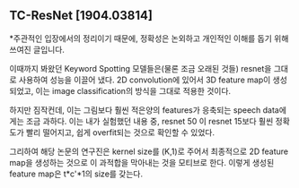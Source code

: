 ## TC-ResNet [1904.03814] 

*주관적인 입장에서의 정리이기 때문에, 정확성은 논외하고 개인적인 이해를 돕기 위해 쓰여진 글입니다.

이때까지 봐왔던 Keyword Spotting 모델들은(물론 조금 오래된 것들) resnet을 그대로 사용하여 성능을 이끌어 냈다.
2D convolution에 있어서 3D feature map이 생성되었고, 이는 image classification의 방식을 그대로 적용한 것이다.

하지만 짐작컨데, 이는 그림보다 훨씬 적은양의 features가 응축되는 speech data에게는 조금 과하다.
이는 내가 실험했던 내용 중, resnet 50 이 resnet 15보다 훨씬 정확도가 빨리 떨어지고, 쉽게 overfit되는 것으로 확인할 수 있었다.

그리하여 해당 논문의 연구진은 kernel size를 (K,1)로 주어서 최종적으로 2D feature map을 생성하는 것으로 이 과적합을 막아내는 것을 모티브로 한다.
이렇게 생성된 feature map은 t*c'*1의 size를 갖는다.


